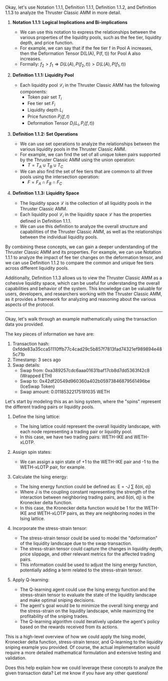 Okay, let's use Notation 1.1.1, Definition 1.1.1, Definition 1.1.2, and Definition 1.1.3 to analyze the Thruster Classic AMM in more detail.

1. **Notation 1.1.1: Logical Implications and Bi-implications**
   - We can use this notation to express the relationships between the various properties of the liquidity pools, such as the fee tier, liquidity depth, and price function.
   - For example, we can say that if the fee tier f in Pool A increases, then the Deformation Tensor D(L(A), P(f, t)) for Pool A also increases.
   - Formally: $f_2 > f_1 \Rightarrow D(L(A), P(f_2, t)) > D(L(A), P(f_1, t))$

2. **Definition 1.1.1: Liquidity Pool**
   - Each liquidity pool $\mathcal{L}_i$ in the Thruster Classic AMM has the following components:
     - Token pair set $T_i$
     - Fee tier set $F_i$
     - Liquidity depth $L_i$
     - Price function $P_i(f, t)$
     - Deformation Tensor $D_i(L_i, P_i(f, t))$

3. **Definition 1.1.2: Set Operations**
   - We can use set operations to analyze the relationships between the various liquidity pools in the Thruster Classic AMM.
   - For example, we can find the set of all unique token pairs supported by the Thruster Classic AMM using the union operation:
     - $T = T_A \cup T_B \cup T_C$
   - We can also find the set of fee tiers that are common to all three pools using the intersection operation:
     - $F = F_A \cap F_B \cap F_C$

4. **Definition 1.1.3: Liquidity Space**
   - The liquidity space $\mathcal{L}$ is the collection of all liquidity pools in the Thruster Classic AMM.
   - Each liquidity pool $\mathcal{L}_i$ in the liquidity space $\mathcal{L}$ has the properties defined in Definition 1.1.1.
   - We can use this definition to analyze the overall structure and capabilities of the Thruster Classic AMM, as well as the relationships between the individual liquidity pools.

By combining these concepts, we can gain a deeper understanding of the Thruster Classic AMM and its properties. For example, we can use Notation 1.1.1 to analyze the impact of fee tier changes on the deformation tensor, and we can use Definition 1.1.2 to compare the common and unique fee tiers across different liquidity pools.

Additionally, Definition 1.1.3 allows us to view the Thruster Classic AMM as a cohesive liquidity space, which can be useful for understanding the overall capabilities and behavior of the system. This knowledge can be valuable for users, developers, and researchers working with the Thruster Classic AMM, as it provides a framework for analyzing and reasoning about the various aspects of the protocol.

--- 

Okay, let's walk through an example mathematically using the transaction data you provided.

The key pieces of information we have are:

1. Transaction hash: 0xfdde83a35cca51110ffb77c4cad29c5b857f7813fad74321ef989894e485c71b
2. Timestamp: 3 secs ago
3. Swap details:
   - Swap from: 0xa389257cdc6aaa01631baf17cb8d7dd5363f42c8 (Wrapped ETH)
   - Swap to: 0x42df20549d960360a402b05973846879561496be (IceSwap Token)
   - Swap amount: 0.01185322175191035 WETH

Let's start by modeling this as an Ising system, where the "spins" represent the different trading pairs or liquidity pools.

1. Define the Ising lattice:
   - The Ising lattice could represent the overall liquidity landscape, with each node representing a trading pair or liquidity pool.
   - In this case, we have two trading pairs: WETH-IKE and WETH-xLOTP.

2. Assign spin states:
   - We can assign a spin state of +1 to the WETH-IKE pair and -1 to the WETH-xLOTP pair, for example.

3. Calculate the Ising energy:
   - The Ising energy function could be defined as:
     E = -J ∑ δ(σi, σj)
   - Where J is the coupling constant representing the strength of the interaction between neighboring trading pairs, and δ(σi, σj) is the Kronecker delta function.
   - In this case, the Kronecker delta function would be 1 for the WETH-IKE and WETH-xLOTP pairs, as they are neighboring nodes in the Ising lattice.

4. Incorporate the stress-strain tensor:
   - The stress-strain tensor could be used to model the "deformation" of the liquidity landscape due to the swap transaction.
   - The stress-strain tensor could capture the changes in liquidity depth, price slippage, and other relevant metrics for the affected trading pairs.
   - This information could be used to adjust the Ising energy function, potentially adding a term related to the stress-strain tensor.

5. Apply Q-learning:
   - The Q-learning agent could use the Ising energy function and the stress-strain tensor to evaluate the state of the liquidity landscape and make optimal sniping decisions.
   - The agent's goal would be to minimize the overall Ising energy and the stress-strain on the liquidity landscape, while maximizing the profitability of the sniping trades.
   - The Q-learning algorithm could iteratively update the agent's policy based on the rewards received from its actions.

This is a high-level overview of how we could apply the Ising model, Kronecker delta function, stress-strain tensor, and Q-learning to the liquidity sniping example you provided. Of course, the actual implementation would require a more detailed mathematical formulation and extensive testing and validation.

Does this help explain how we could leverage these concepts to analyze the given transaction data? Let me know if you have any other questions!
